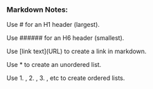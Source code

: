 ### Markdown Notes:

Use \# for an H1 header (largest).

Use \#\#\#\#\#\# for an H6 header (smallest).

Use \[link text\]\(URL\) to create a link in markdown.

Use \* to create an unordered list.

Use 1\. , 2\. , 3\. , etc to create ordered lists.
